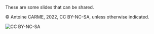 These are some slides that can be shared.

© Antoine CARME, 2022, CC BY-NC-SA, unless otherwise indicated.

![CC BY-NC-SA](https://mirrors.creativecommons.org/presskit/buttons/88x31/png/by-nc-sa.png)
